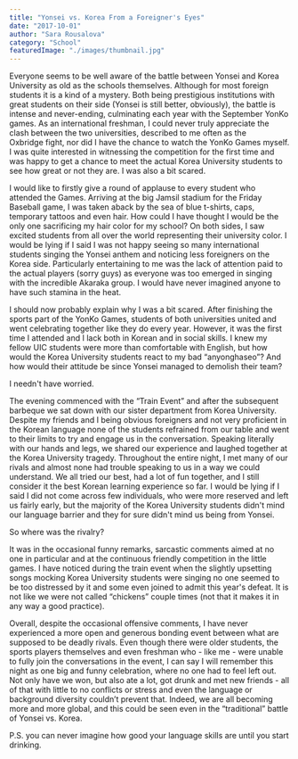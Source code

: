 ```yaml
---
title: "Yonsei vs. Korea From a Foreigner's Eyes"
date: "2017-10-01"
author: "Sara Rousalova"
category: "School"
featuredImage: "./images/thumbnail.jpg"
---
```


Everyone seems to be well aware of the battle between Yonsei and Korea University as old as the schools themselves. Although for most foreign students it is a kind of a mystery. Both being prestigious institutions with great students on their side (Yonsei is still better, obviously), the battle is intense and never-ending, culminating each year with the September YonKo games. As an international freshman, I could never truly appreciate the clash between the two universities, described to me often as the Oxbridge fight, nor did I have the chance to watch the YonKo Games myself. I was quite interested in witnessing the competition for the first time and was happy to get a chance to meet the actual Korea University students to see how great or not they are. I was also a bit scared.

I would like to firstly give a round of applause to every student who attended the Games. Arriving at the big Jamsil stadium for the Friday Baseball game, I was taken aback by the sea of blue t-shirts, caps, temporary tattoos and even hair. How could I have thought I would be the only one sacrificing my hair color for my school? On both sides, I saw excited students from all over the world representing their university color. I would be lying if I said I was not happy seeing so many international students singing the Yonsei anthem and noticing less foreigners on the Korea side. Particularly entertaining to me was the lack of attention paid to the actual players (sorry guys) as everyone was too emerged in singing with the incredible Akaraka group. I would have never imagined anyone to have such stamina in the heat.

I should now probably explain why I was a bit scared. After finishing the sports part of the YonKo Games, students of both universities united and went celebrating together like they do every year. However, it was the first time I attended and I lack both in Korean and in social skills. I knew my fellow UIC students were more than comfortable with English, but how would the Korea University students react to my bad “anyonghaseo”? And how would their attitude be since Yonsei managed to demolish their team?

I needn't have worried.

The evening commenced with the “Train Event” and after the subsequent barbeque we sat down with our sister department from Korea University. Despite my friends and I being obvious foreigners and not very proficient in the Korean language none of the students refrained from our table and went to their limits to try and engage us in the conversation. Speaking literally with our hands and legs, we shared our experience and laughed together at the Korea University tragedy. Throughout the entire night, I met many of our rivals and almost none had trouble speaking to us in a way we could understand. We all tried our best, had a lot of fun together, and I still consider it the best Korean learning experience so far. I would be lying if I said I did not come across few individuals, who were more reserved and left us fairly early, but the majority of the Korea University students didn't mind our language barrier and they for sure didn't mind us being from Yonsei.

So where was the rivalry?

It was in the occasional funny remarks, sarcastic comments aimed at no one in particular and at the continuous friendly competition in the little games. I have noticed during the train event when the slightly upsetting songs mocking Korea University students were singing no one seemed to be too distressed by it and some even joined to admit this year's defeat. It is not like we were not called “chickens” couple times (not that it makes it in any way a good practice).

Overall, despite the occasional offensive comments, I have never experienced a more open and generous bonding event between what are supposed to be deadly rivals. Even though there were older students, the sports players themselves and even freshman who - like me - were unable to fully join the conversations in the event, I can say I will remember this night as one big and funny celebration, where no one had to feel left out. Not only have we won, but also ate a lot, got drunk and met new friends - all of that with little to no conflicts or stress and even the language or background diversity couldn’t prevent that. Indeed, we are all becoming more and more global, and this could be seen even in the “traditional” battle of Yonsei vs. Korea.

P.S. you can never imagine how good your language skills are until you start drinking.
